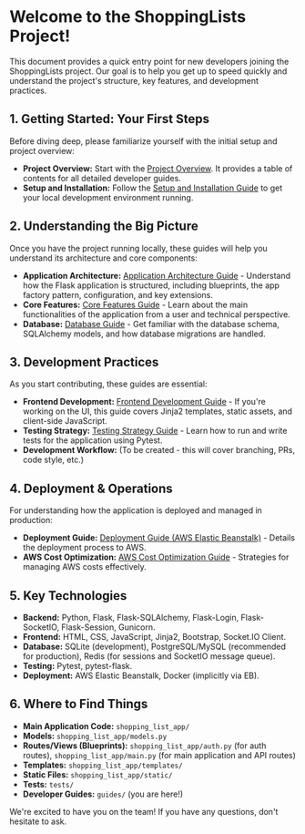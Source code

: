 # Welcome to the ShoppingLists Project!

This document provides a quick entry point for new developers joining the ShoppingLists project. Our goal is to help you get up to speed quickly and understand the project's structure, key features, and development practices.

## 1. Getting Started: Your First Steps

Before diving deep, please familiarize yourself with the initial setup and project overview:

*   **Project Overview:** Start with the [Project Overview](./project_overview.md). It provides a table of contents for all detailed developer guides.
*   **Setup and Installation:** Follow the [Setup and Installation Guide](./01_setup_installation.md) to get your local development environment running.

## 2. Understanding the Big Picture

Once you have the project running locally, these guides will help you understand its architecture and core components:

*   **Application Architecture:** [Application Architecture Guide](./02_application_architecture.md) - Understand how the Flask application is structured, including blueprints, the app factory pattern, configuration, and key extensions.
*   **Core Features:** [Core Features Guide](./03_core_features.md) - Learn about the main functionalities of the application from a user and technical perspective.
*   **Database:** [Database Guide](./04_database_guide.md) - Get familiar with the database schema, SQLAlchemy models, and how database migrations are handled.

## 3. Development Practices

As you start contributing, these guides are essential:

*   **Frontend Development:** [Frontend Development Guide](./05_frontend_development.md) - If you're working on the UI, this guide covers Jinja2 templates, static assets, and client-side JavaScript.
*   **Testing Strategy:** [Testing Strategy Guide](./08_testing_strategy.md) - Learn how to run and write tests for the application using Pytest.
*   **Development Workflow:** (To be created - this will cover branching, PRs, code style, etc.)

## 4. Deployment & Operations

For understanding how the application is deployed and managed in production:

*   **Deployment Guide:** [Deployment Guide (AWS Elastic Beanstalk)](./06_deployment_guide.md) - Details the deployment process to AWS.
*   **AWS Cost Optimization:** [AWS Cost Optimization Guide](./07_aws_cost_optimization.md) - Strategies for managing AWS costs effectively.

## 5. Key Technologies

*   **Backend:** Python, Flask, Flask-SQLAlchemy, Flask-Login, Flask-SocketIO, Flask-Session, Gunicorn.
*   **Frontend:** HTML, CSS, JavaScript, Jinja2, Bootstrap, Socket.IO Client.
*   **Database:** SQLite (development), PostgreSQL/MySQL (recommended for production), Redis (for sessions and SocketIO message queue).
*   **Testing:** Pytest, pytest-flask.
*   **Deployment:** AWS Elastic Beanstalk, Docker (implicitly via EB).

## 6. Where to Find Things

*   **Main Application Code:** `shopping_list_app/`
*   **Models:** `shopping_list_app/models.py`
*   **Routes/Views (Blueprints):** `shopping_list_app/auth.py` (for auth routes), `shopping_list_app/main.py` (for main application and API routes)
*   **Templates:** `shopping_list_app/templates/`
*   **Static Files:** `shopping_list_app/static/`
*   **Tests:** `tests/`
*   **Developer Guides:** `guides/` (you are here!)

We're excited to have you on the team! If you have any questions, don't hesitate to ask.
